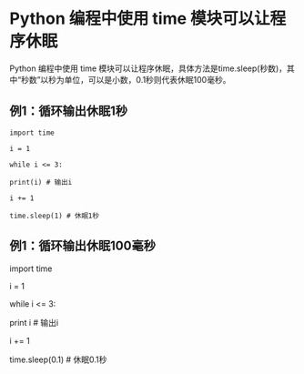 # Python 编程中使用 time 模块可以让程序休眠

Python 编程中使用 time 模块可以让程序休眠，具体方法是time.sleep\(秒数\)，其中“秒数”以秒为单位，可以是小数，0.1秒则代表休眠100毫秒。

## 例1：循环输出休眠1秒



`import time`

`i = 1` 

`while i <= 3:` 

`print(i) # 输出i` 

`i += 1` 

`time.sleep(1) # 休眠1秒`



## 例1：循环输出休眠100毫秒

import time

 i = 1 

while i &lt;= 3: 

print i \# 输出i 

i += 1 

time.sleep\(0.1\) \# 休眠0.1秒



